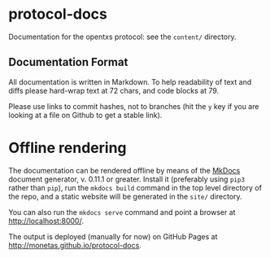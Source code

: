 # protocol-docs

Documentation for the opentxs protocol: see the `content/` directory.

## Documentation Format

All documentation is written in Markdown. To help readability of text and diffs
please hard-wrap text at 72 chars, and code blocks at 79.

Please use links to commit hashes, not to branches (hit the `y` key if you are
looking at a file on Github to get a stable link).

# Offline rendering

The documentation can be rendered offline by means of the
[MkDocs](http://www.mkdocs.org/) document generator, v. 0.11.1 or greater.
Install it (preferably using `pip3` rather than `pip`), run the `mkdocs build`
command in the top level directory of the repo, and a static website will be
generated in the `site/` directory.

You can also run the `mkdocs serve` command and point a browser at
<http://localhost:8000/>.

The output is deployed (manually for now) on GitHub Pages at
<http://monetas.github.io/protocol-docs>.
